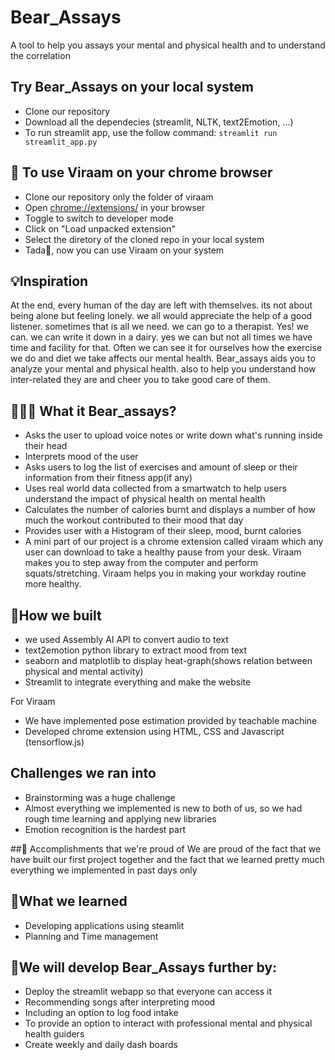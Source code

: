 # Bear_Assays 
A tool to help you assays your mental and physical health and to understand the correlation

## Try Bear_Assays on your local system
- Clone our repository
- Download all the dependecies (streamlit, NLTK, text2Emotion, ...)
- To run streamlit app, use the follow command:
   ` streamlit run streamlit_app.py ` 

## 🧩 To use Viraam on your chrome browser
- Clone our repository only the folder of viraam
- Open [chrome://extensions/](chrome://extensions/) in your browser
- Toggle to switch to developer mode
- Click on "Load unpacked extension"
- Select the diretory of the cloned repo in your local system
- Tada🎉, now you can use Viraam on your system

## 💡Inspiration

At the end, every human of the day are left with themselves. its not about being alone but feeling lonely. 
we all would appreciate the help of a good listener. sometimes that is all we need. we can go to a therapist. Yes! we can. we can write it down in a dairy. yes we can but not all times we have time and facility for that.
Often we can see it for ourselves how the exercise we do and diet we take affects our mental health.
Bear_assays aids you  to analyze your mental and physical health. also to help you understand how inter-related they are and cheer you to take good care of them. 

##  👩🏻‍💻 What it Bear_assays?
- Asks the user to upload voice notes or write down what's running inside their head
- Interprets mood of the user
- Asks users to log the list of exercises and amount of sleep or their information from their fitness app(if any)
- Uses real world data collected from a smartwatch to help users understand the impact of physical health on mental health
- Calculates the number of calories burnt and displays a number of how much the workout contributed to their mood that day 
- Provides user with a Histogram of their sleep, mood, burnt calories
- A mini part of our project is a chrome extension called viraam which any user can download to take a healthy pause from your desk. Viraam makes you to step away from the computer and perform squats/stretching. Viraam helps you in making your workday routine more healthy.

##  🔨How we built
- we used Assembly AI API to convert audio to text 
- text2emotion python library to extract mood  from text
- seaborn and matplotlib to display heat-graph(shows relation between physical and mental activity)
- Streamlit to integrate everything and make the website

For Viraam
- We have implemented pose estimation provided by teachable machine 
- Developed chrome extension using HTML, CSS and Javascript (tensorflow.js)

## Challenges we ran into
- Brainstorming was a huge challenge
- Almost everything we implemented is new to both of us, so we had rough time learning and applying new libraries
- Emotion recognition is the hardest part

##🥇 Accomplishments that we're proud of
We are proud of the fact that we have built our first project together and the fact that we learned pretty much everything we implemented in past days only

## 📖What we learned
- Developing applications using steamlit
- Planning and Time management

## 🚀We will develop Bear_Assays further by:
-  Deploy the streamlit webapp so that everyone can access it
- Recommending songs after interpreting mood
- Including an option to log food intake
- To provide an option to interact with professional mental and physical health guiders 
- Create weekly and daily dash boards




